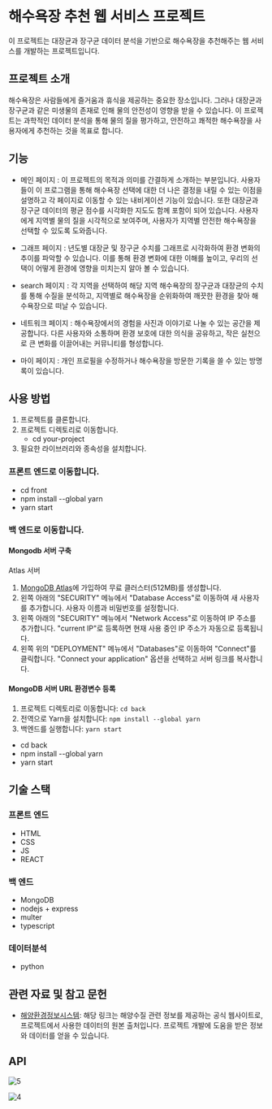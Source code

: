# 해수욕장 추천 웹 서비스 프로젝트

이 프로젝트는 대장균과 장구균 데이터 분석을 기반으로 해수욕장을 추천해주는 웹 서비스를 개발하는 프로젝트입니다.

## 프로젝트 소개

해수욕장은 사람들에게 즐거움과 휴식을 제공하는 중요한 장소입니다. 그러나 대장균과 장구균과 같은 미생물의 존재로 인해 물의 안전성이 영향을 받을 수 있습니다. 이 프로젝트는 과학적인 데이터 분석을 통해 물의 질을 평가하고, 안전하고 쾌적한 해수욕장을 사용자에게 추천하는 것을 목표로 합니다.

## 기능

- 메인 페이지 : 이 프로젝트의 목적과 의미를 간결하게 소개하는 부분입니다.
 사용자들이 이 프로그램을 통해 해수욕장 선택에 대한 더 나은 결정을 내릴 수 있는 이점을 설명하고 각 페이지로 이동할 수 있는 내비게이션 기능이 있습니다.
 또한 대장균과 장구균 데이터의 평균 점수를 시각화한 지도도 함께 포함이 되어 있습니다. 
 사용자에게 지역별 물의 질을 시각적으로 보여주며, 사용자가 지역별 안전한 해수욕장을 선택할 수 있도록 도와줍니다.

- 그래프 페이지 : 년도별 대장균 및 장구균 수치를 그래프로 시각화하여 환경 변화의 추이를 파악할 수 있습니다. 
이를 통해 환경 변화에 대한 이해를 높이고, 우리의 선택이 어떻게 환경에 영향을 미치는지 알아 볼 수 있습니다.

- search 페이지 : 각 지역을 선택하여 해당 지역 해수욕장의 장구균과 대장균의 수치를 통해 수질을 분석하고, 지역별로 해수욕장을 순위화하여 깨끗한 환경을 찾아 해수욕장으로 떠날 수 있습니다.

- 네트워크 페이지 : 해수욕장에서의 경험을 사진과 이야기로 나눌 수 있는 공간을 제공합니다. 
다른 사용자와 소통하며 환경 보호에 대한 의식을 공유하고, 작은 실천으로 큰 변화를 이끌어내는 커뮤니티를 형성합니다.

- 마이 페이지 : 개인 프로필을 수정하거나 해수욕장을 방문한 기록을 쓸 수 있는 방명록이 있습니다.

## 사용 방법
1. 프로젝트를 클론합니다.
2. 프로젝트 디렉토리로 이동합니다.
    - cd your-project
3. 필요한 라이브러리와 종속성을 설치합니다.

### 프론트 엔드로 이동합니다.
- cd front
- npm install --global yarn
- yarn start

### 백 엔드로 이동합니다.
#### Mongodb 서버 구축
Atlas 서버
1. [MongoDB Atlas](https://www.mongodb.com/atlas)에 가입하여 무료 클러스터(512MB)를 생성합니다.
2. 왼쪽 아래의 "SECURITY" 메뉴에서 "Database Access"로 이동하여 새 사용자를 추가합니다. 사용자 이름과 비밀번호를 설정합니다.
3. 왼쪽 아래의 "SECURITY" 메뉴에서 "Network Access"로 이동하여 IP 주소를 추가합니다. "current IP"로 등록하면 현재 사용 중인 IP 주소가 자동으로 등록됩니다.
4. 왼쪽 위의 "DEPLOYMENT" 메뉴에서 "Databases"로 이동하여 "Connect"를 클릭합니다. "Connect your application" 옵션을 선택하고 서버 링크를 복사합니다.

#### MongoDB 서버 URL 환경변수 등록

1. 프로젝트 디렉토리로 이동합니다: `cd back`
2. 전역으로 Yarn을 설치합니다: `npm install --global yarn`
3. 백엔드를 실행합니다: `yarn start`

- cd back
- npm install --global yarn
- yarn start

## 기술 스택
### 프론트 엔드
- HTML
- CSS
- JS
- REACT

### 백 엔드
- MongoDB
- nodejs + express
- multer
- typescript

### 데이터분석
- python

## 관련 자료 및 참고 문헌
- [해양환경정보시스템](https://www.meis.go.kr/mei/observe/beach.do): 해당 링크는 해양수질 관련 정보를 제공하는 공식 웹사이트로, 프로젝트에서 사용한 데이터의 원본 출처입니다. 프로젝트 개발에 도움을 받은 정보와 데이터를 얻을 수 있습니다.

## API
![5](/uploads/137f54eedabc168cc7679efc91bf2e8b/5.png)

![4](/uploads/807b35e16fbe03efed344dfb9216a420/4.png)